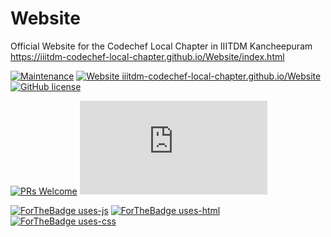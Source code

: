 # Website
Official Website for the Codechef Local Chapter in IIITDM Kancheepuram
https://iiitdm-codechef-local-chapter.github.io/Website/index.html

[![Maintenance](https://img.shields.io/badge/Maintained%3F-yes-brightgreen.svg)](https://github.com/IIITDM-Codechef-Local-Chapter/Website/graphs/contributors)
[![Website iiitdm-codechef-local-chapter.github.io/Website](https://img.shields.io/website-up-down-green-red/http/shields.io.svg)](http://iiitdm-codechef-local-chapter.github.io/Website/)
[![GitHub license](https://img.shields.io/github/license/Naereen/StrapDown.js.svg)](https://github.com/Naereen/StrapDown.js/blob/master/LICENSE)


[![PRs Welcome](https://img.shields.io/badge/PRs-welcome-brightgreen.svg?style=flat-square)](http://makeapullrequest.com)
[![Only 8.2 Mb](https://badge-size.herokuapp.com/Naereen/StrapDown.js/master/strapdown.min.js)](https://iiitdm-codechef-local-chapter.github.io/Website/)  

[![ForTheBadge uses-js](http://ForTheBadge.com/images/badges/uses-js.svg)](http://ForTheBadge.com)
[![ForTheBadge uses-html](http://ForTheBadge.com/images/badges/uses-html.svg)](http://ForTheBadge.com)
[![ForTheBadge uses-css](http://ForTheBadge.com/images/badges/uses-css.svg)](http://ForTheBadge.com)

